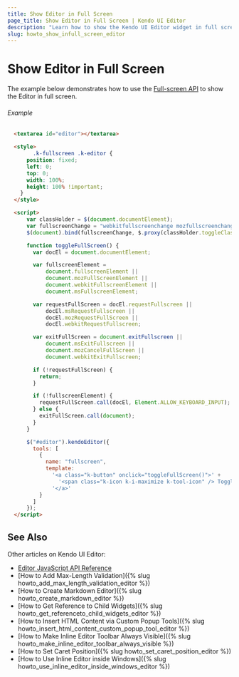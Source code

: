 ```yaml
---
title: Show Editor in Full Screen
page_title: Show Editor in Full Screen | Kendo UI Editor
description: "Learn how to show the Kendo UI Editor widget in full screen."
slug: howto_show_infull_screen_editor
---
```


# Show Editor in Full Screen

The example below demonstrates how to use the [Full-screen API](https://fullscreen.spec.whatwg.org/) to show the Editor in full screen.

###### Example

```html
  <textarea id="editor"></textarea>

  <style>
        .k-fullscreen .k-editor {
      position: fixed;
      left: 0;
      top: 0;
      width: 100%;
      height: 100% !important;
    }
  </style>

  <script>
      var classHolder = $(document.documentElement);
      var fullscreenChange = "webkitfullscreenchange mozfullscreenchange fullscreenchange MSFullscreenChange";
      $(document).bind(fullscreenChange, $.proxy(classHolder.toggleClass, classHolder, "k-fullscreen"));

      function toggleFullScreen() {
        var docEl = document.documentElement;

        var fullscreenElement =
            document.fullscreenElement ||
            document.mozFullScreenElement ||
            document.webkitFullscreenElement ||
            document.msFullscreenElement;

        var requestFullScreen = docEl.requestFullscreen ||
            docEl.msRequestFullscreen ||
            docEl.mozRequestFullScreen ||
            docEl.webkitRequestFullscreen;

        var exitFullScreen = document.exitFullscreen ||
            document.msExitFullscreen ||
            document.mozCancelFullScreen ||
            document.webkitExitFullscreen;

        if (!requestFullScreen) {
          return;
        }

        if (!fullscreenElement) {
          requestFullScreen.call(docEl, Element.ALLOW_KEYBOARD_INPUT);
        } else {
          exitFullScreen.call(document);
        }
      }

      $("#editor").kendoEditor({
        tools: [
          {
            name: "fullscreen",
            template:
              '<a class="k-button" onclick="toggleFullScreen()">' +
                '<span class="k-icon k-i-maximize k-tool-icon" /> Toggle fullscreen' +
              '</a>'
          }
        ]
      });
  </script>
```

## See Also

Other articles on Kendo UI Editor:

* [Editor JavaScript API Reference](/api/javascript/ui/editor)
* [How to Add Max-Length Validation]({% slug howto_add_max_length_validation_editor %})
* [How to Create Markdown Editor]({% slug howto_create_markdown_editor %})
* [How to Get Reference to Child Widgets]({% slug howto_get_referenceto_child_widgets_editor %})
* [How to Insert HTML Content via Custom Popup Tools]({% slug howto_insert_html_content_custom_popup_tool_editor %})
* [How to Make Inline Editor Toolbar Always Visible]({% slug howto_make_inline_editor_toolbar_always_visible %})
* [How to Set Caret Position]({% slug howto_set_caret_position_editor %})
* [How to Use Inline Editor inside Windows]({% slug howto_use_inline_editor_inside_windows_editor %})
